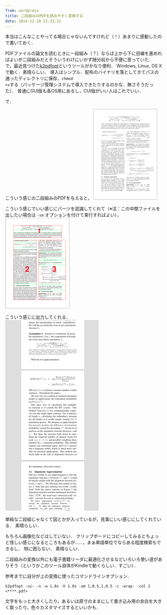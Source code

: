 ```yaml
---
from: wordpress
title: 二段組みのPDFを読みやすく変換する
date: 2014-12-10 22:31:22
---
```


本当はこんなことやってる場合じゃないんですけれど（！）あまりに感動したので書いておく．

<!--more-->

PDFファイルの論文を読むときに一段組み（？）ならば上から下に目線を進めればよいが二段組みだとそういうわけにいかず随分前から不便に思っていた．
で，最近見つけた<a href="http://willus.com/k2pdfopt/">k2pdfopt</a>というツールがかなり便利．
Windows, Linux, OS Xで動く．素晴らしい．
導入はシンプル．配布のバイナリを落としてきてパスの通ったディレクトリに保存，<code>chmod +x</code>する（パッケージ管理システムで導入できたりするのかな．無さそうだった）．
普通にGUI版も各OS用にあるし，CUI版がいい人はこれでいい．


で．

こういう感じの二段組みのPDFを与えると，
<img src="/images/uploads/2014/12/Screen-Shot-2014-12-10-at-10.14.28-PM.2.png" alt="" width="206" height="291" class="alignnone size-full wp-image-164" data-wp-pid="164" />

こういう感じでいい感じにパーツを認識してくれて（※注：この中間ファイルを出したい場合は <code>-sm</code> オプションを付けて実行すればよい），
<img src="/images/uploads/2014/12/Screen-Shot-2014-12-10-at-10.05.58-PM.2.png" alt="" width="207" height="290" class="alignnone size-full wp-image-165" data-wp-pid="165" />

こういう感じに出力してくれる．
<img src="/images/uploads/2014/12/Screen-Shot-2014-12-10-at-10.06.07-PM.2.png" alt="" width="300" height="610" class="alignnone size-full wp-image-166" data-wp-pid="166" />

単純な二段組じゃなくて図とかが入っているが，見事にいい感じにしてくれている．
素晴らしい．

もちろん画像化などはしていない．
クリップボードにコピーしてみるとちょっと怪しい感じになるところもあるが……，まぁ単語単位でならある程度検索もできるし．
特に困らない．
素晴らしい．

二段組みの変換以外にも電子書籍リーダに最適化させるなどいろいろ使い道がありそう（というかこのツール自体がKindleで動くらしい．すごい）．


参考までに自分が上の変換に使ったコマンドラインオプション．

    k2pdfopt -ui- -n -w 1.0s -h 1.0s -om 1,0.5,1,0.5 -c -wrap- -col 2 <****.pdf>

文字をもっと大きくしたり，あるいは原寸のままにして書き込み用の余白を大きく取ったり，色々カスタマイズするといいかも．
